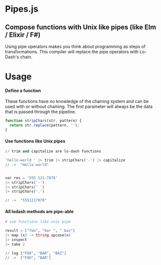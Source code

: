 # Pipes.js
## Compose functions with Unix like pipes (like Elm / Elixir / F#)

Using pipe operators makes you think about programming as steps of transformations. This compiler will replace the pipe operators with Lo-Dash's chain.


# Usage

#### Define a function
These functions have no knowledge of the chaining system and can be used with or without chaining. The first parameter will always be the data that is passed through the pipeline.

```javascript
function stripChars(str, pattern) {
  return str.replace(pattern, '');
}
```

#### Use functions like Unix pipes
```elixir
// trim and capitalize are lo-dash functions

'hello-world ' |> trim |> stripChars('-') |> capitalize
// ->  "Hello world"


var res = '555 121-7878'
|> stripChars('-')
|> stripChars(' ')
|> stripChars('.')

// ->  "5551217878"
```

#### All lodash methods are pipe-able
```elixir
# use functions like unix pipe

result = ["foo", "bar ", " baz"]
|> map (x) -> String.upcase(x)
|> inspect
|> take 2

// log ["FOO", "BAR", "BAZ"]
// ->  ["FOO", "BAR"]
```

